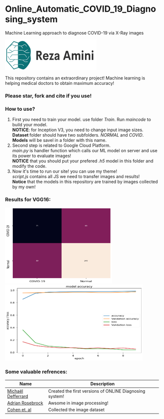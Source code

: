 # Online_Automatic_COVID_19_Diagnosing_system
Machine Learning approach to diagnose COVID-19 via X-Ray images

<img src="https://github.com/magnumical/Online_Automatic_COVID_19_Diagnosing_system/blob/master/logom.png" data-canonical-src="https://imreza.ir" width="300" height="100" />

This repository contains an extraordinary project! Machine learning is helping medical doctors to obtain maximum accuracy! 

### Please star, fork and cite if you use!

### How to use?
1. First you need to train your model. use folder _Train_. Run _maincode_ to build your model.<br>
<b>NOTICE</b>: for Inception V3, you need to change input image sizes. <br>
<b>Dataset </b> folder should have two subfolders. _NORMAL_ and _COVID_. <br>
<b>Models</b> will be savel in a folder with this name. 
2. Second step is related to Google Cloud Platform. <br>
_main.py_ is handler function which calls our ML model on server and use its power to evaluate images! <br>
<b>NOTICE</b> that you should put your prefered _.h5_ model in this folder and modify the code.
3. Now it's time to run our site! you can use my theme! <br>
_script.js_ contains all JS we need to transfer images and results!
<br> <b>Notice</b> that the models in this repository are trained by images collected by my own!

### Results for VGG16:
<img src="https://github.com/magnumical/Online_Automatic_COVID_19_Diagnosing_system/blob/master/img/confusinVGG16.png" data-canonical-src="https://imreza.ir" width="350" height="250" />
<img src="https://github.com/magnumical/Online_Automatic_COVID_19_Diagnosing_system/blob/master/img/historyvgg16.png" data-canonical-src="https://imreza.ir" width="450" height="250" />


### Some valuable refrences:
| Name | Description |
| --- | --- |
| [Michaël Defferrard](https://github.com/mantasbandonis/covid19-classification)| Created the first versions of ONLINE Diagnosing system! |
| [Adrian Rosebrock](https://www.pyimagesearch.com/2020/03/16/detecting-covid-19-in-x-ray-images-with-keras-tensorflow-and-deep-learning/) | Awsome in image processing!|
| [Cohen et. al](https://github.com/ieee8023/covid-chestxray-dataset) | Collected the image dataset|

